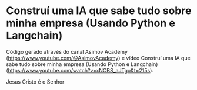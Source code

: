 # Construí uma IA que sabe tudo sobre minha empresa (Usando Python e Langchain)
Código gerado através do canal Asimov Academy (https://www.youtube.com/@AsimovAcademy) e vídeo Construí uma IA que sabe tudo sobre minha empresa (Usando Python e Langchain) (https://www.youtube.com/watch?v=xNCBS_aJTgo&t=215s).

Jesus Cristo é o Senhor
